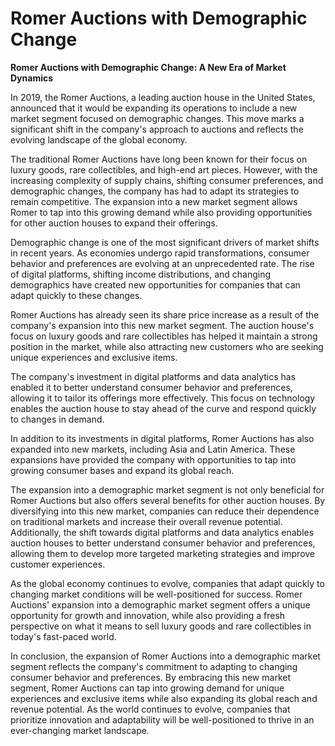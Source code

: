 # Romer Auctions with Demographic Change

**Romer Auctions with Demographic Change: A New Era of Market Dynamics**

In 2019, the Romer Auctions, a leading auction house in the United States, announced that it would be expanding its operations to include a new market segment focused on demographic changes. This move marks a significant shift in the company's approach to auctions and reflects the evolving landscape of the global economy.

The traditional Romer Auctions have long been known for their focus on luxury goods, rare collectibles, and high-end art pieces. However, with the increasing complexity of supply chains, shifting consumer preferences, and demographic changes, the company has had to adapt its strategies to remain competitive. The expansion into a new market segment allows Romer to tap into this growing demand while also providing opportunities for other auction houses to expand their offerings.

Demographic change is one of the most significant drivers of market shifts in recent years. As economies undergo rapid transformations, consumer behavior and preferences are evolving at an unprecedented rate. The rise of digital platforms, shifting income distributions, and changing demographics have created new opportunities for companies that can adapt quickly to these changes.

Romer Auctions has already seen its share price increase as a result of the company's expansion into this new market segment. The auction house's focus on luxury goods and rare collectibles has helped it maintain a strong position in the market, while also attracting new customers who are seeking unique experiences and exclusive items.

The company's investment in digital platforms and data analytics has enabled it to better understand consumer behavior and preferences, allowing it to tailor its offerings more effectively. This focus on technology enables the auction house to stay ahead of the curve and respond quickly to changes in demand.

In addition to its investments in digital platforms, Romer Auctions has also expanded into new markets, including Asia and Latin America. These expansions have provided the company with opportunities to tap into growing consumer bases and expand its global reach.

The expansion into a demographic market segment is not only beneficial for Romer Auctions but also offers several benefits for other auction houses. By diversifying into this new market, companies can reduce their dependence on traditional markets and increase their overall revenue potential. Additionally, the shift towards digital platforms and data analytics enables auction houses to better understand consumer behavior and preferences, allowing them to develop more targeted marketing strategies and improve customer experiences.

As the global economy continues to evolve, companies that adapt quickly to changing market conditions will be well-positioned for success. Romer Auctions' expansion into a demographic market segment offers a unique opportunity for growth and innovation, while also providing a fresh perspective on what it means to sell luxury goods and rare collectibles in today's fast-paced world.

In conclusion, the expansion of Romer Auctions into a demographic market segment reflects the company's commitment to adapting to changing consumer behavior and preferences. By embracing this new market segment, Romer Auctions can tap into growing demand for unique experiences and exclusive items while also expanding its global reach and revenue potential. As the world continues to evolve, companies that prioritize innovation and adaptability will be well-positioned to thrive in an ever-changing market landscape.
